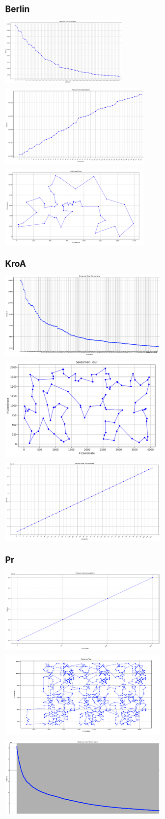 # Berlin

![](results/images/image.png)

![](results/images/image-1.png)

![](results/images/image-2.png)

# KroA

![](results/images/image-3.png)

![](results/images/image-4.png)

![](results/images/image-5.png)

# Pr

![](results/images/image-6.png)

![](results/images/image-7.png)

![](results/images/image-8.png)
